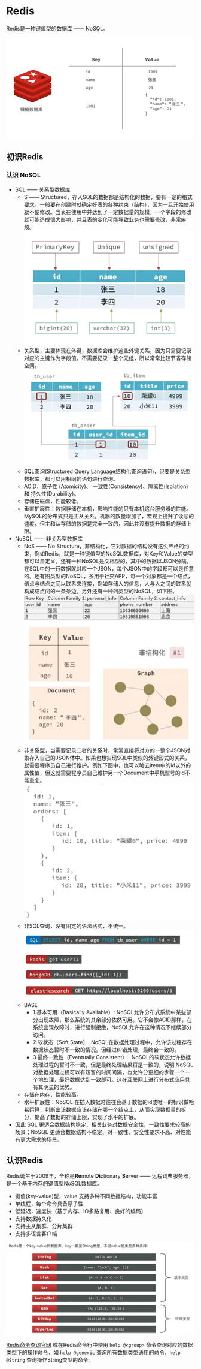 # Redis

Redis是一种键值型的数据库 —— NoSQL。

![alt text](image-15.png)

## 初识Redis

### 认识 NoSQL

- SQL —— 关系型数据库
  - S —— Structured，存入SQL的数据都是结构化的数据，要有一定的格式要求。一般要在创建时就确定好表的各种约束（结构），因为一旦开始使用就不便修改。当表在使用中并达到了一定数据量的规模，一个字段的修改就可能造成很大影响，并且表的变化可能导致业务也需要修改，非常麻烦。
  ![alt text](image-17.png)
  - 关系型，主要体现在外键，数据库会维护这些外键关系，因为只需要记录对应的主键作为字段值，不需要记录一整个元组，所以常常比较节省存储空间。
  ![alt text](image-18.png)
  - SQL查询(Structured Query Language结构化查询语句)，只要是关系型数据库，都可以用相同的语句进行查询。
  - ACID，原子性 (Atomicity)、 一致性(Consistency)、隔离性(Isolation) 和 持久性(Durability)。
  - 存储在磁盘，性能较低。
  - 垂直扩展性：数据存储在本机，影响性能的只有本机这台服务器的性能。MySQL的分布式只是主从关系，机器的数量增加了，宏观上提升了读写的速度，但主和从存储的数据是完全一致的，因此并没有提升数据的存储上限。
- NoSQL —— 非关系型数据库
  - NoS —— No Structure，非结构化，它对数据的结构没有这么严格的约束，例如Redis，就是一种键值型的NoSQL数据库，对Key和Value的类型都可以自定义。还有一种NoSQL是文档型的，其中的数据以JSON分隔，在SQL中的一行数据就对应一个JSON，每个JSON中的字段都可以是任意的。还有图类型的NoSQL，多用于社交APP，每一个对象都是一个结点，结点与结点之间以联系来连接，例如存储人的信息，人与人之间的联系就构成结点间的一条条边。另外还有一种列类型的NoSQL，如下图。
  ![alt text](image-21.png)
  ![alt text](image-16.png)
  - 非关系型，当需要记录二者的关系时，常常直接将对方的一整个JSON对象存入自己的JSON体中。如果也想实现SQL中类似的外键形式的关系，就需要程序员自己进行维护。例如下图中，也可以略去item中的id以外的属性值，但这就需要程序员自己维护另一个Document中手机型号的id不能重复。
  ![alt text](image-19.png)
  - 非SQL查询，没有固定的语法格式，不统一。
  ![alt text](image-20.png)
  - BASE
    - 1.基本可用（Basically Available）:
      NoSQL允许分布式系统中某些部分出现故障，那么系统的其余部分依然可用。它不会像ACID那样，在系统出现故障时，进行强制拒绝，NoSQL允许在这种情况下继续部分访问。
    - 2.软状态（Soft State）:
      NoSQL在数据处理过程中，允许该过程存在数据状态暂时不一致的情况。但经过纠错处理，最终会一致的。
    - 3.最终一致性（Eventually Consistent）：
      NoSQL的软状态允许数据处理过程的暂时不一致，但是最终处理结果将是一致的，说明 NoSQL 对数据处理过程可以有短暂的时间间隔，也允许分更细的步骤一个一个地处理，最好数据达到一致即可。这在互联网上进行分布式应用具有其明显的优势。
  - 存储在内存，性能较高。
  - 水平扩展性：NoSQL 在插入数据时往往会基于数据的id或唯一的标识做哈希运算，判断出该数据应该存储在哪一个结点上，从而实现数据量的拆分，提高了数据的存储上限，实现了水平的扩展。
- 因此 SQL 更适合数据结构稳定、相关业务对数据安全性、一致性要求较高的场景；NoSQL 更适合数据结构不稳定、对一致性、安全性要求不高、对性能有更大需求的场景。

## 认识Redis

Redis诞生于2009年，全称是**Re**mote **Di**ctionary **S**erver —— 远程词典服务器，是一个基于内存的键值型NoSQL数据库。

- 键值(key-value)型，value 支持多种不同数据结构，功能丰富
- 单线程，每个命令具备原子性
- 低延迟，速度快（基于内存、IO多路复用、良好的编码）
- 支持数据持久化
- 支持主从集群、分片集群
- 支持多语言客户端

![alt text](image-22.png)

[Redis命令查询官网](http://redis.io/commands)
或在Redis命令行中使用 `help @<group>` 命令查询对应的数据类型下的操作命令，如 `help @generic` 查询所有数据类型通用的命令，`help @String` 查询操作String类型的命令。
